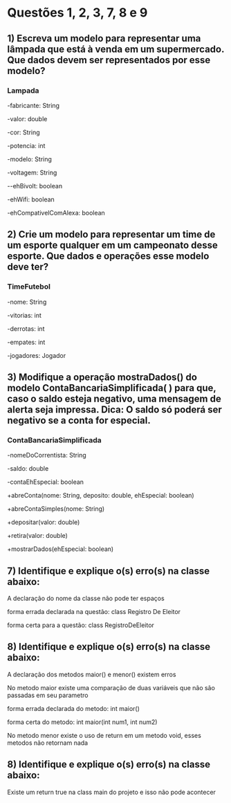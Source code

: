 <h1>Questões 1, 2, 3, 7, 8 e 9</h1>
<h2>1) Escreva um modelo para representar uma lâmpada que está à venda em um supermercado. Que dados devem ser representados por esse modelo?</h2>

<h3>Lampada</h3>
<p>-fabricante: String</p>
<p>-valor: double</p>
<p>-cor: String</p>
<p>-potencia: int</p>
<p>-modelo: String</p>
<p>-voltagem: String</p>
<p>--ehBivolt: boolean</p>
<p>-ehWifi: boolean</p>
<p>-ehCompativelComAlexa: boolean</p>

<h2>2) Crie um modelo para representar um time de um esporte qualquer em um
campeonato desse esporte. Que dados e operações esse modelo deve ter?</h2>

<h3>TimeFutebol</h3>
<p>-nome: String</p>
<p>-vitorias: int</p>
<p>-derrotas: int</p>
<p>-empates: int</p>
<p>-jogadores: Jogador</p>

<h2>3) Modifique a operação <strong>mostraDados()</strong> do modelo <strong>ContaBancariaSimplificada( )</strong> para que, caso o saldo esteja negativo, uma mensagem de alerta seja impressa. Dica: O saldo só poderá ser negativo se a conta for especial.</h2>

<h3>ContaBancariaSimplificada</h3>
<p>-nomeDoCorrentista: String</p>
<p>-saldo: double</p>
<p>-contaEhEspecial: boolean</p>

<p>+abreConta(nome: String, deposito: double, ehEspecial: boolean)</p>
<p>+abreContaSimples(nome: String)</p>
<p>+depositar(valor: double)</p>
<p>+retira(valor: double)</p>
<p>+mostrarDados(ehEspecial: boolean)</p>

<h2>7) Identifique e explique o(s) erro(s) na classe abaixo:</h2>
<p>A declaração do nome da classe não pode ter espaços</p>
<p>forma errada declarada na questão: class Registro De Eleitor</p>
<p>forma certa para a questão: class RegistroDeEleitor</p>

<h2>8) Identifique e explique o(s) erro(s) na classe abaixo:</h2>
<p>A declaração dos metodos maior() e menor() existem erros</p>
<p>No metodo maior existe uma comparação de duas variáveis que não são passadas em seu parametro</p>
<p>forma errada declarada do metodo: int maior() </p>
<p>forma certa do metodo: int maior(int num1, int num2) </p>
<p>No metodo menor existe o uso de return em um metodo void, esses metodos não retornam nada</p>

<h2>8) Identifique e explique o(s) erro(s) na classe abaixo:</h2>
<p>Existe um return true na class main do projeto e isso não pode acontecer</p>